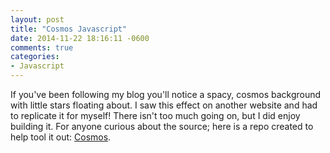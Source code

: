 ```yaml
---
layout: post
title: "Cosmos Javascript"
date: 2014-11-22 18:16:11 -0600
comments: true
categories: 
- Javascript
---
```

If you've been following my blog you'll notice a spacy, cosmos background
with little stars floating about.  I saw this effect on another website and had
to replicate it for myself!  There isn't too much going on, but I did
enjoy building it.  For anyone curious about the source; here is a repo
created to help tool it out: [Cosmos](http://goo.gl/6hrrtn).

